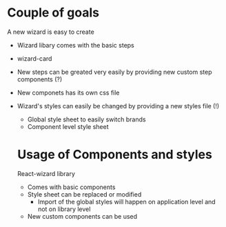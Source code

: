 # Couple of goals

A new wizard is easy to create
- Wizard libary comes with the basic steps
- wizard-card
- New steps can be greated very easily by providing new custom step components (?)
- New componets has its own css file
- Wizard's styles can easily be changed by providing a new styles file (!)
  - Global style sheet to easily switch brands
  - Component level style sheet


  # Usage of Components and styles

   React-wizard library
    - Comes with basic components
    - Style sheet can be replaced or modified
      - Import of the global styles will happen on application level and not on library level
    - New custom components can be used